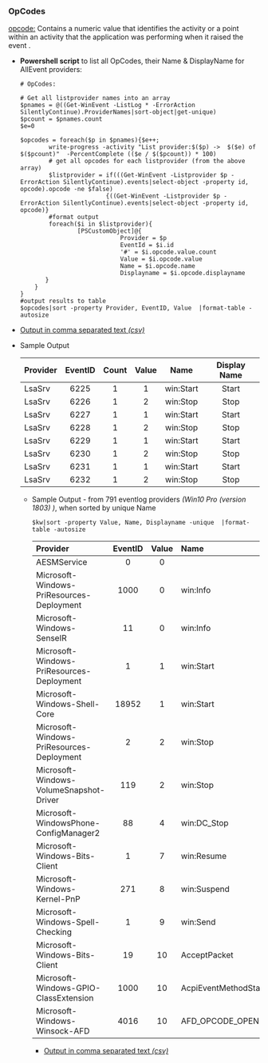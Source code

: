 ### OpCodes ### 
[opcode:](https://docs.microsoft.com/en-us/windows/desktop/WES/eventmanifestschema-opcode-opcodelisttype-element) Contains a numeric value that identifies the activity or a point within an activity that the application was performing 
when it raised the event .

  * **Powershell script** to list all OpCodes, their Name & DisplayName for AllEvent providers:
  
        # OpCodes:

        # Get all listprovider names into an array
        $pnames = @((Get-WinEvent -ListLog * -ErrorAction SilentlyContinue).ProviderNames|sort-object|get-unique)
        $pcount = $pnames.count
        $e=0

        $opcodes = foreach($p in $pnames){$e++;
                write-progress -activity "List provider:$($p) ->  $($e) of $($pcount)"  -PercentComplete (($e / $($pcount)) * 100)
                # get all opcodes for each listprovider (from the above array)            
                $listprovider = if(((Get-WinEvent -Listprovider $p -ErrorAction SilentlyContinue).events|select-object -property id, opcode).opcode -ne $false)
                                {((Get-WinEvent -Listprovider $p -ErrorAction SilentlyContinue).events|select-object -property id, opcode)}
                #format output
                foreach($i in $listprovider){
                        [PSCustomObject]@{
                                    Provider = $p
                                    EventId = $i.id
                                    '#' = $i.opcode.value.count
                                    Value = $i.opcode.value
                                    Name = $i.opcode.name
                                    Displayname = $i.opcode.displayname
               }
            }
        }
        #output results to table
        $opcodes|sort -property Provider, EventID, Value  |format-table -autosize
  
  * [Output in comma separated text *(csv)*](https://raw.githubusercontent.com/kacos2000/Win10/master/EventLogs/OpCodes.csv)
       
  * Sample Output 

      Provider | EventID | Count | Value | Name  | Display Name 
      :---- | :--: | :---: | :---: | :---:  | :---:
      LsaSrv | 6225 | 1 | 1 | win:Start | Start    
      LsaSrv | 6226 | 1 | 2 | win:Stop | Stop   
      LsaSrv | 6227 | 1 | 1 | win:Start | Start   
      LsaSrv | 6228 | 1 | 2 | win:Stop | Stop
      LsaSrv | 6229 | 1 | 1 | win:Start | Start 
      LsaSrv | 6230 | 1 | 2 | win:Stop | Stop
      LsaSrv | 6231 | 1 | 1 | win:Start  | Start
      LsaSrv | 6232 | 1 | 2 | win:Stop | Stop    


    * Sample Output - from 791 eventlog providers  *(Win10 Pro (version 1803) )*, when sorted by unique Name<br>
      
      `$kw|sort -property Value, Name, Displayname -unique  |format-table -autosize`
      
        | Provider| EventID | Value | Name | DisplayName 
        | :----- | :----: | :----:| :----- |  :-----
        | AESMService| 0 | 0|  |  
        | Microsoft-Windows-PriResources-Deployment| 1000 | 0| win:Info |  
        | Microsoft-Windows-SenseIR| 11 | 0| win:Info | Info 
        | Microsoft-Windows-PriResources-Deployment| 1 | 1| win:Start |  
        | Microsoft-Windows-Shell-Core| 18952 | 1| win:Start | Start 
        | Microsoft-Windows-PriResources-Deployment| 2 | 2| win:Stop |  
        | Microsoft-Windows-VolumeSnapshot-Driver| 119 | 2| win:Stop | Stop 
        | Microsoft-WindowsPhone-ConfigManager2| 88 | 4| win:DC_Stop | DCStop 
        | Microsoft-Windows-Bits-Client| 1 | 7| win:Resume | Resume 
        | Microsoft-Windows-Kernel-PnP| 271 | 8| win:Suspend | Suspend 
        | Microsoft-Windows-Spell-Checking| 1 | 9| win:Send | Send 
        | Microsoft-Windows-Bits-Client| 19 | 10| AcceptPacket | replying to an incoming request 
        | Microsoft-Windows-GPIO-ClassExtension| 1000 | 10| AcpiEventMethodStart |  
        | Microsoft-Windows-Winsock-AFD| 4016 | 10| AFD_OPCODE_OPEN | Open 
       
        * [Output in comma separated text *(csv)*](https://raw.githubusercontent.com/kacos2000/Win10/master/EventLogs/OpCodes2.csv)
      

